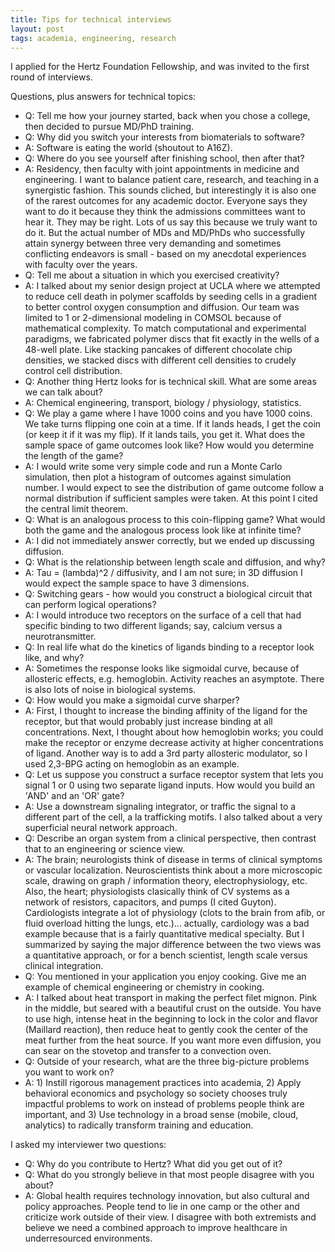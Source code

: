 ```yaml
---
title: Tips for technical interviews
layout: post
tags: academia, engineering, research
---
```


I applied for the Hertz Foundation Fellowship, and was invited to the first round of interviews.

Questions, plus answers for technical topics:

+ Q: Tell me how your journey started, back when you chose a college, then decided to pursue MD/PhD training.
+ Q: Why did you switch your interests from biomaterials to software?
+ A: Software is eating the world (shoutout to A16Z).
+ Q: Where do you see yourself after finishing school, then after that?
+ A: Residency, then faculty with joint appointments in medicine and engineering. I want to balance patient care, research, and teaching in a synergistic fashion. This sounds cliched, but interestingly it is also one of the rarest outcomes for any academic doctor. Everyone says they want to do it because they think the admissions committees want to hear it. They may be right. Lots of us say this because we truly want to do it. But the actual number of MDs and MD/PhDs who successfully attain synergy between three very demanding and sometimes conflicting endeavors is small - based on my anecdotal experiences with faculty over the years.
+ Q: Tell me about a situation in which you exercised creativity?
+ A: I talked about my senior design project at UCLA where we attempted to reduce cell death in polymer scaffolds by seeding cells in a gradient to better control oxygen consumption and diffusion. Our team was limited to 1 or 2-dimensional modeling in COMSOL because of mathematical complexity. To match computational and experimental paradigms, we fabricated polymer discs that fit exactly in the wells of a 48-well plate. Like stacking pancakes of different chocolate chip densities, we stacked discs with different cell densities to crudely control cell distribution.
+ Q: Another thing Hertz looks for is technical skill. What are some areas we can talk about?
+ A: Chemical engineering, transport, biology / physiology, statistics.
+ Q: We play a game where I have 1000 coins and you have 1000 coins. We take turns flipping one coin at a time. If it lands heads, I get the coin (or keep it if it was my flip). If it lands tails, you get it. What does the sample space of game outcomes look like? How would you determine the length of the game?
+ A: I would write some very simple code and run a Monte Carlo simulation, then plot a histogram of outcomes against simulation number. I would expect to see the distribution of game outcome follow a normal distribution if sufficient samples were taken. At this point I cited the central limit theorem.
+ Q: What is an analogous process to this coin-flipping game? What would both the game and the analogous process look like at infinite time?
+ A: I did not immediately answer correctly, but we ended up discussing diffusion.
+ Q: What is the relationship between length scale and diffusion, and why?
+ A: Tau = (lambda)^2 / diffusivity, and I am not sure; in 3D diffusion I would expect the sample space to have 3 dimensions.
+ Q: Switching gears - how would you construct a biological circuit that can perform logical operations?
+ A: I would introduce two receptors on the surface of a cell that had specific binding to two different ligands; say, calcium versus a neurotransmitter.
+ Q: In real life what do the kinetics of ligands binding to a receptor look like, and why?
+ A: Sometimes the response looks like sigmoidal curve, because of allosteric effects, e.g. hemoglobin. Activity reaches an asymptote. There is also lots of noise in biological systems.
+ Q: How would you make a sigmoidal curve sharper?
+ A: First, I thought to increase the binding affinity of the ligand for the receptor, but that would probably just increase binding at all concentrations. Next, I thought about how hemoglobin works; you could make the receptor or enzyme decrease activity at higher concentrations of ligand. Another way is to add a 3rd party allosteric modulator, so I used 2,3-BPG acting on hemoglobin as an example.
+ Q: Let us suppose you construct a surface receptor system that lets you signal 1 or 0 using two separate ligand inputs. How would you build an 'AND' and an 'OR' gate?
+ A: Use a downstream signaling integrator, or traffic the signal to a different part of the cell, a la trafficking motifs. I also talked about a very superficial neural network approach.
+ Q: Describe an organ system from a clinical perspective, then contrast that to an engineering or science view.
+ A: The brain; neurologists think of disease in terms of clinical symptoms or vascular localization. Neuroscientists think about a more microscopic scale, drawing on graph / information theory, electrophysiology, etc. Also, the heart; physiologists clasically think of CV systems as a network of resistors, capacitors, and pumps (I cited Guyton). Cardiologists integrate a lot of physiology (clots to the brain from afib, or fluid overload hitting the lungs, etc.)... actually, cardiology was a bad example because that is a fairly quantitative medical specialty. But I summarized by saying the major difference between the two views was a quantitative approach, or for a bench scientist, length scale versus clinical integration.
+ Q: You mentioned in your application you enjoy cooking. Give me an example of chemical engineering or chemistry in cooking.
+ A: I talked about heat transport in making the perfect filet mignon. Pink in the middle, but seared with a beautiful crust on the outside. You have to use high, intense heat in the beginning to lock in the color and flavor (Maillard reaction), then reduce heat to gently cook the center of the meat further from the heat source. If you want more even diffusion, you can sear on the stovetop and transfer to a convection oven.
+ Q: Outside of your research, what are the three big-picture problems you want to work on?
+ A: 1) Instill rigorous management practices into academia, 2) Apply behavioral economics and psychology so society chooses truly impactful problems to work on instead of problems people think are important, and 3) Use technology in a broad sense (mobile, cloud, analytics) to radically transform training and education.

I asked my interviewer two questions:

+ Q: Why do you contribute to Hertz? What did you get out of it?
+ Q: What do you strongly believe in that most people disagree with you about?
+ A: Global health requires technology innovation, but also cultural and policy approaches. People tend to lie in one camp or the other and criticize work outside of their view. I disagree with both extremists and believe we need a combined approach to improve healthcare in underresourced environments.
